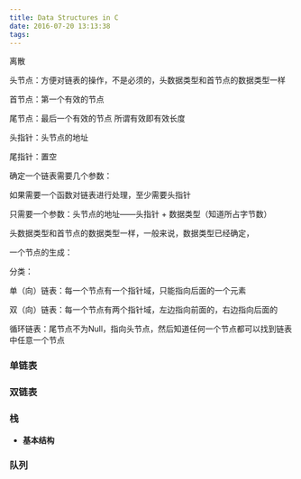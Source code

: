 ```yaml
---
title: Data Structures in C
date: 2016-07-20 13:13:38
tags:
---
```

离散

头节点：方便对链表的操作，不是必须的，头数据类型和首节点的数据类型一样

首节点：第一个有效的节点

尾节点：最后一个有效的节点 所谓有效即有效长度

头指针：头节点的地址

尾指针：置空

确定一个链表需要几个参数：



如果需要一个函数对链表进行处理，至少需要头指针

只需要一个参数：头节点的地址——头指针 + 数据类型（知道所占字节数）

头数据类型和首节点的数据类型一样，一般来说，数据类型已经确定，

一个节点的生成：

分类：

单（向）链表：每一个节点有一个指针域，只能指向后面的一个元素

双（向）链表：每一个节点有两个指针域，左边指向前面的，右边指向后面的

循环链表：尾节点不为Null，指向头节点，然后知道任何一个节点都可以找到链表中任意一个节点



### 单链表

### 双链表

### 栈

- **基本结构**



### 队列

